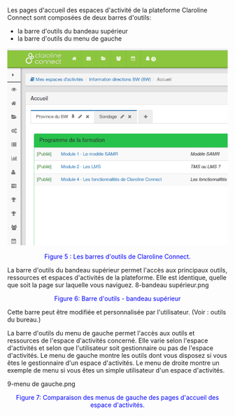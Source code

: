 

Les pages d'accueil des espaces d'activité de la plateforme Claroline Connect sont composées de deux barres d'outils:

* la barre d'outils du bandeau supérieur
* la barre d'outils du menu de gauche

![barre d'outils.png](images/barres_outils.png)
<p style="text-align: center; color: blue">Figure 5 : Les barres d'outils de Claroline Connect.</p>

La barre d'outils du bandeau supérieur permet l'accès aux principaux outils, ressources et espaces d'activités de la plateforme.
Elle est identique, quelle que soit la page sur laquelle vous naviguez.
8-bandeau supérieur.png
<p style="text-align: center; color: blue">Figure 6: Barre d'outils - bandeau supérieur</p>

Cette barre peut être modifiée et personnalisée par l'utilisateur. (Voir : outils du bureau.)

La barre d'outils du menu de gauche permet l'accès aux outils et ressources de l'espace d'activités concerné. Elle varie selon l'espace d'activités et selon que l'utilisateur soit gestionnaire ou pas de l'espace d'activités.
Le menu de gauche montre les outils dont vous disposez si vous êtes le gestionnaire d'un espace d'activités.
Le menu de droite montre un exemple de menu si vous êtes un simple utilisateur d'un espace d'activités.

9-menu de gauche.png
<p style="text-align: center; color: blue">Figure 7: Comparaison des menus de gauche des pages d'accueil des espace d'activités.</p>

